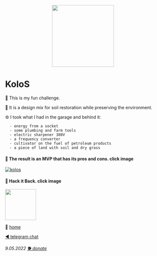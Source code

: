  <div id="header" align="center">
  <img src="https://a1ex-13.github.io/kolos/KoloS.jpg" width="200"/>
</div>
 
 # KoloS
 
🤟 This is my fun challenge.

🚜 It is a design mix for soil restoration while preserving the environment.

⚙️ I took what I had in the garage and behind it:
```
  - energy from a socket
  - some plumbing and farm tools
  - electric sharpener 380V
  - a frequency converter
  - cultivator on the fuel of petroleum products
  - a piece of land with soil and dry grass
```
#### 🔗 The result is an MVP that has its pros and cons. click image 

[![kolos](https://img.youtube.com/vi/ddnxq7e4AWs/3.jpg)](https://youtu.be/ddnxq7e4AWs)

#### 🔗 Hack it Back. click image

<div id="header" align="left">
  <p><a href="https://hackaday.io/project/185301-kolos/" target="Hack it Back"><img src="https://prize.supplyframe.com/img-prize/2022/challenge-3.png" width="100"></a></p>
</div>

🚪 [home](https://a1ex-13.github.io)

[◀️ telegram chat](https://t.me/k_oio_s)

######  9.05.2022   [🐕 donate](https://a1ex-13.github.io/me/DOGE.jpg)
